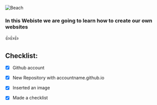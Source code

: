 ![Beach](https://www.google.com/imgres?imgurl=https%3A%2F%2Fweb-assets.cdn.dealersolutions.com.au%2Fmodular.multisite.dealer.solutions%2Fwp-content%2Fuploads%2Fsites%2F2121%2F2020%2F01%2F21072819%2FVomo-Island-Fiji-Beach-front.jpg&tbnid=hJg_fTCDRSXPQM&vet=12ahUKEwjZl8ChyeiFAxVVa2wGHSX3AhwQxiAoCHoECAAQKA..i&imgrefurl=https%3A%2F%2Fwww.gbu-presnenskij.ru%2F%3Fq%3Dbest-fiji-islands-planetware-dd-XePmdYIJ&docid=xHvyLw3YsYaLCM&w=1500&h=470&itg=1&q=beautiful%20beach%20fiji&ved=2ahUKEwjZl8ChyeiFAxVVa2wGHSX3AhwQxiAoCHoECAAQKA)
### In this Webiste we are going to learn how to create our own websites
👍👍👍

## Checklist:
- [x] Github account
- [x] New Repository with accountname.github.io
- [x] Inserted an image
- [x] Made a checklist

